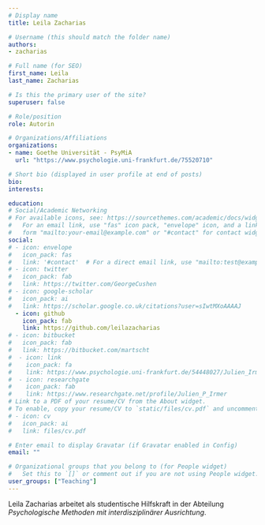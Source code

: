 ```yaml
---
# Display name
title: Leila Zacharias

# Username (this should match the folder name)
authors:
- zacharias

# Full name (for SEO)
first_name: Leila
last_name: Zacharias

# Is this the primary user of the site?
superuser: false

# Role/position
role: Autorin

# Organizations/Affiliations
organizations:
- name: Goethe Universität - PsyMiA
  url: "https://www.psychologie.uni-frankfurt.de/75520710"

# Short bio (displayed in user profile at end of posts)
bio:
interests:

education:
# Social/Academic Networking
# For available icons, see: https://sourcethemes.com/academic/docs/widgets/#icons
#   For an email link, use "fas" icon pack, "envelope" icon, and a link in the
#   form "mailto:your-email@example.com" or "#contact" for contact widget.
social:
# - icon: envelope
#   icon_pack: fas
#   link: '#contact'  # For a direct email link, use "mailto:test@example.org".
# - icon: twitter
#   icon_pack: fab
#   link: https://twitter.com/GeorgeCushen
# - icon: google-scholar
#   icon_pack: ai
#   link: https://scholar.google.co.uk/citations?user=sIwtMXoAAAAJ
  - icon: github
    icon_pack: fab
    link: https://github.com/leilazacharias
# - icon: bitbucket
#   icon_pack: fab
#   link: https://bitbucket.com/martscht
#  - icon: link
#    icon_pack: fa
#    link: https://www.psychologie.uni-frankfurt.de/54448027/Julien_Irmer
#  - icon: researchgate
#    icon_pack: fab
#    link: https://www.researchgate.net/profile/Julien_P_Irmer
# Link to a PDF of your resume/CV from the About widget.
# To enable, copy your resume/CV to `static/files/cv.pdf` and uncomment the lines below.
# - icon: cv
#   icon_pack: ai
#   link: files/cv.pdf

# Enter email to display Gravatar (if Gravatar enabled in Config)
email: ""

# Organizational groups that you belong to (for People widget)
#   Set this to `[]` or comment out if you are not using People widget.
user_groups: ["Teaching"]
---
```


Leila Zacharias arbeitet als studentische Hilfskraft in der Abteilung *Psychologische Methoden mit interdisziplinärer Ausrichtung*.

